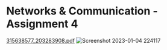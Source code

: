 # **Networks & Communication - Assignment 4**
[315638577_203283908.pdf](https://github.com/ZBenjiKe/Networks/files/10347271/315638577_203283908.pdf)
![Screenshot 2023-01-04 224117](https://user-images.githubusercontent.com/93135052/210646429-99050a2a-4ee0-48b7-abe1-e5fbb071f07b.png)
